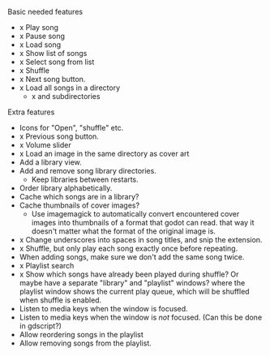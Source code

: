 Basic needed features
- x Play song
- x Pause song
- x Load song
- x Show list of songs
- x Select song from list
- x Shuffle
- x Next song button.
- x Load all songs in a directory
  - x and subdirectories

Extra features
- Icons for "Open", "shuffle" etc.
- x Previous song button.
- x Volume slider
- x Load an image in the same directory as cover art
- Add a library view.
- Add and remove song library directories.
	- Keep libraries between restarts.
- Order library alphabetically.
- Cache which songs are in a library?
- Cache thumbnails of cover images?
  - Use imagemagick to automatically convert encountered cover images into thumbnails of a format that godot can read.
    that way it doesn't matter what the format of the original image is.
- x Change underscores into spaces in song titles, and snip the extension.
- x Shuffle, but only play each song exactly once before repeating.
- When adding songs, make sure we don't add the same song twice.
- x Playlist search
- x Show which songs have already been played during shuffle? Or maybe have a separate "library" and "playlist" windows?
  where the playlist window shows the current play queue, which will be shuffled when shuffle is enabled.
- Listen to media keys when the window is focused.
- Listen to media keys when the window is _not_ focused. (Can this be done in gdscript?)
- Allow reordering songs in the playlist
- Allow removing songs from the playlist.